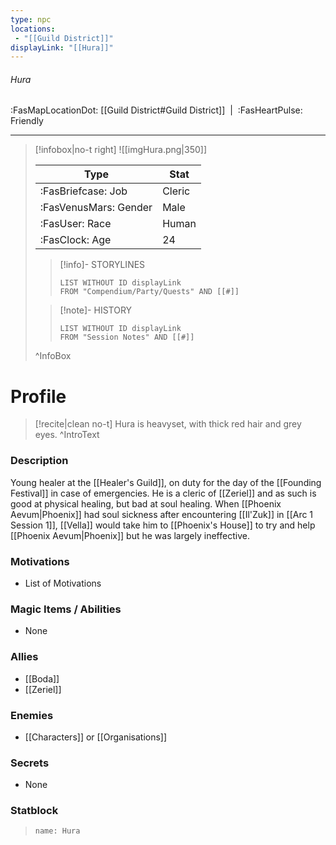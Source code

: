 ```yaml
---
type: npc
locations:
 - "[[Guild District]]"
displayLink: "[[Hura]]"
---
```

###### Hura
<span class="sub2">:FasMapLocationDot: [[Guild District#Guild District]]&nbsp;&nbsp;|&nbsp;&nbsp;:FasHeartPulse: Friendly </span>
___

> [!infobox|no-t right]
> ![[imgHura.png|350]]
>
> | Type | Stat |
> | ---- | ---- |
> | :FasBriefcase: Job |  Cleric |
> | :FasVenusMars: Gender | Male |
> | :FasUser: Race | Human |
> | :FasClock: Age | 24 |
>
>> [!info]- STORYLINES
>>```dataview
>>LIST WITHOUT ID displayLink
>>FROM "Compendium/Party/Quests" AND [[#]]
>
>>[!note]- HISTORY
>>```dataview
>>LIST WITHOUT ID displayLink
>>FROM "Session Notes" AND [[#]]
>
>^InfoBox

# Profile

> [!recite|clean no-t]
>	Hura is heavyset, with thick red hair and grey eyes.
>^IntroText

### Description
Young healer at the [[Healer's Guild]], on duty for the day of the [[Founding Festival]] in case of emergencies. He is a cleric of [[Zeriel]] and as such is good at physical healing, but bad at soul healing. When [[Phoenix Aevum|Phoenix]] had soul sickness after encountering [[Il'Zuk]] in [[Arc 1 Session 1]], [[Vella]] would take him to [[Phoenix's House]] to try and help [[Phoenix Aevum|Phoenix]] but he was largely ineffective.

### Motivations
- List of Motivations

### Magic Items / Abilities
- None

### Allies
- [[Boda]]
- [[Zeriel]]

### Enemies
- [[Characters]] or [[Organisations]]

### Secrets
- None

### Statblock
> ```statblock
> name: Hura
